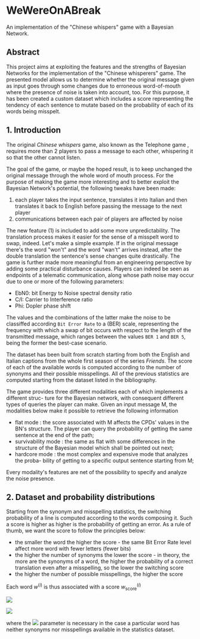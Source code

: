 # WeWereOnABreak
An implementation of the "Chinese whispers" game with a Bayesian Network.

## Abstract
This project aims at exploiting the features and the strengths of Bayesian Networks for the implementation of the "Chinese whisperers" game. The presented
model allows us to determine whether the original message given as input goes through some changes due to erroneous word-of-mouth where the presence of noise
is taken into account, too. For this purpose, it has been created a custom dataset which includes a score representing the tendency of each sentence to mutate based
on the probability of each of its words being misspelt.


## 1. Introduction

The original *Chinese whispers* game, also known as the
Telephone game , requires more than 2 players to pass a message to each other, whispering it so that the other cannot
listen. 

The goal of the game, or maybe the hoped result, is to keep unchanged the
original message through the whole word of mouth process.
For the purpose of making the game more interesting and to better exploit the Bayesian
Network's potential, the following tweaks have been made:
  1. each player takes the input sentence, translates it into Italian and then translates it back to English before passing the message to the next player
  2. communications between each pair of players are affected by noise

The new feature (1) is included to add some more unpredictability.
The translation process makes it easier for the sense of a misspelt word to swap, indeed. Let's make
a simple example. If in the original message there's the word "won't" and the word "wan't" arrives instead, after the double translation the sentence's sense changes quite
drastically. The game is further made more meaningful from an engineering perspective by adding
some practical disturbance causes. Players can indeed be seen as endpoints of a telematic
communication, along whose path noise may occur due to one or more of the following
parameters:
- EbN0: bit Energy to Noise spectral density ratio
-  C/I: Carrier to Interference ratio
- Phi: Dopler phase shift

The values and the combinations of the latter make the noise to be classiffed according
`Bit Error Rate` to a (BER) scale, representing the frequency with which a swap of bit
occurs with respect to the length of the transmitted message, which ranges between the
values `BER 1` and `BER 5`, being the former the best-case scenario.

The dataset has been built from scratch starting from both the English and Italian
captions from the whole first season of the series *Friends*. The score of each of the
available words is computed according to the number of synonyms and their possible
misspellings. All of the previous statistics are computed starting from the dataset listed
in the bibliography.

The game provides three different modalities each of which implements a different struc-
ture for the Bayesian network, with consequent different types of queries the player can
make. Given an input message M, the modalities below make it possible to retrieve the
following information 
- flat mode : the score associated with M affects the CPDs' values in the BN's
structure. The player can query the probability of getting the same sentence at
the end of the path;
- survivability mode : the same as flat with some differences in the structure of the Bayesian model which shall be pointed out next;
- hardcore mode : the most complex and expensive mode that analyzes the proba- bility of getting to a specific output sentence starting from
M;

Every modality's features are net of the possibility to specify and analyze the noise presence.

## 2. Dataset and probability distributions
Starting from the synonym and misspelling statistics, the
switching probability of a line is computed according to the words composing it. Such a score is higher as higher is
the probability of getting an error. As a rule of thumb, we want the score to follow the
principles below:
- the smaller the word the higher the score - the same Bit Error Rate level affect
more word with fewer letters (fewer bits)
- the higher the number of synonyms the lower the score - in theory, the more are
the synonyms of a word, the higher the probability of a correct translation even
after a misspelling, so the lower the switching score
- the higher the number of possible misspellings, the higher the score

Each word $w^{(i)}$ is thus associated with a score $w^{(i)}_\text{score}$

<img src="https://render.githubusercontent.com/render/math?math=w^{(i)}_\text{score}=\omega_\text{len} \cdot \underbrace{\lambda(w^{(i)})}_{\substack{ \text{length of} \\ \text{word}}} \!%2B\! \omega_\text{syn} \cdot \underbrace{\sigma(w^{(i)})}_{\substack{\text{number of} \\ \text{synonyms}}} \!%2B\! \omega_\text{misp} \cdot \underbrace{\mu(w^{(i)})}_{\substack{\text{number of}\\ \text{possible} \\ \text{misspellings}}} \!%2B\! \underbrace{\varsigma_f}_{\substack{\text{smoothing}\\ \text{factor}}} ">



<img src="https://render.githubusercontent.com/render/math?math=w^{(i)}_\text{score}=\frac{
 \omega_\text{len} \cdot  \overbrace{\lambda(w^{(i)})}^{\substack{\text{length \
of}\\ \text{the word}}}
\!%2B\!
\omega_\text{misp} \cdot \overbrace{\mu(w^{(i)})}^{\substack{\text{number of}\\\
 \text{possible} \\ \text{misspellings}}}
}
{\omega_\text{syn} \cdot \underbrace{\sigma(w^{(i)})}_{\substack{\text{number o\
f}\\ \text{synonyms}}}
\!%2B\!
 \underbrace{\varsigma_f}_{\substack{\text{smoothing} \\ \text{factor}}}}">
          
where the <img src="https://render.githubusercontent.com/render/math?math=\varsigma_f"> parameter is necessary 
in the case a particular word has neither synonyms nor misspellings available in the statistics dataset.


